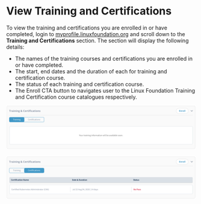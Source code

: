 # View Training and Certifications

To view the training and certifications you are enrolled in or have completed, login to [myprofile.linuxfoundation.org](https://myprofile.linuxfoundation.org) and scroll down to the **Training and Certifications** section. The section will display the following details:&#x20;

* The names of the training courses and certifications you are enrolled in or have completed.
* The start, end dates and the duration of each for training and certification course.
* The status of each training and certification course.
* The Enroll CTA button to navigates user to the Linux Foundation Training and Certification course catalogues respectively.&#x20;

![](<../.gitbook/assets/training (1).png>)

![](../.gitbook/assets/certifications.png)
